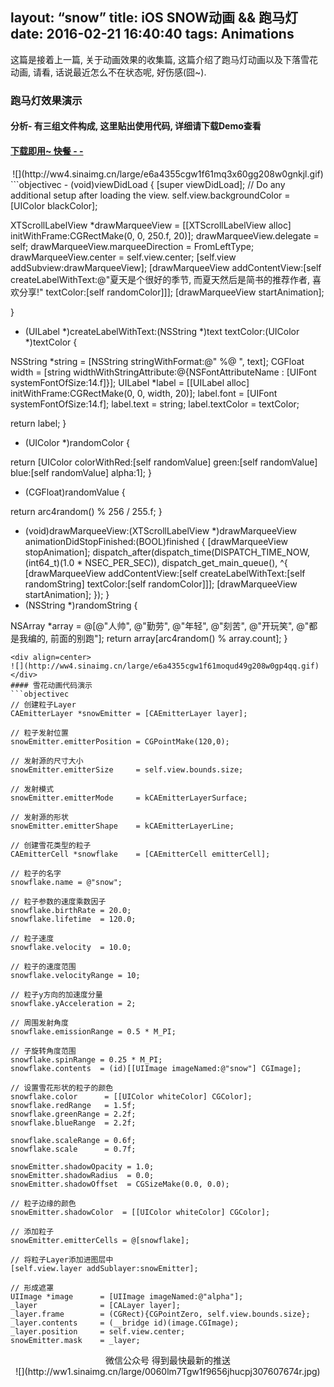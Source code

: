 layout: “snow”
title: iOS SNOW动画 && 跑马灯
date: 2016-02-21 16:40:40
tags: Animations
---
这篇是接着上一篇, 关于动画效果的收集篇, 这篇介绍了跑马灯动画以及下落雪花动画, 请看, 话说最近怎么不在状态呢, 好伤感(囧~).
<!--more-->

### 跑马灯效果演示
#### 分析- 有三组文件构成, 这里贴出使用代码, 详细请下载Demo查看
#### [下载即用~ 快餐 - -](https://github.com/Zhangjingwang1993/XTAnimations.git)
<div align=center>
![](http://ww4.sinaimg.cn/large/e6a4355cgw1f61mq3x60gg208w0gnkjl.gif)
</div>
```objectivec
- (void)viewDidLoad {
[super viewDidLoad];
// Do any additional setup after loading the view.
self.view.backgroundColor = [UIColor blackColor];

XTScrollLabelView *drawMarqueeView  = [[XTScrollLabelView alloc] initWithFrame:CGRectMake(0, 0, 250.f, 20)];
drawMarqueeView.delegate          = self;
drawMarqueeView.marqueeDirection  = FromLeftType;
drawMarqueeView.center            = self.view.center;
[self.view addSubview:drawMarqueeView];
[drawMarqueeView addContentView:[self createLabelWithText:@"夏天是个很好的季节, 而夏天然后是简书的推荐作者, 喜欢分享!"
textColor:[self randomColor]]];
[drawMarqueeView startAnimation];

}

- (UILabel *)createLabelWithText:(NSString *)text textColor:(UIColor *)textColor {

NSString *string = [NSString stringWithFormat:@" %@ ", text];
CGFloat width = [string widthWithStringAttribute:@{NSFontAttributeName : [UIFont systemFontOfSize:14.f]}];
UILabel  *label  = [[UILabel alloc] initWithFrame:CGRectMake(0, 0, width, 20)];
label.font       = [UIFont systemFontOfSize:14.f];
label.text       = string;
label.textColor  = textColor;

return label;
}
- (UIColor *)randomColor {

return [UIColor colorWithRed:[self randomValue] green:[self randomValue] blue:[self randomValue] alpha:1];
}
- (CGFloat)randomValue {

return arc4random() % 256 / 255.f;
}
- (void)drawMarqueeView:(XTScrollLabelView *)drawMarqueeView animationDidStopFinished:(BOOL)finished
{
[drawMarqueeView stopAnimation];
dispatch_after(dispatch_time(DISPATCH_TIME_NOW, (int64_t)(1.0 * NSEC_PER_SEC)), dispatch_get_main_queue(), ^{
[drawMarqueeView addContentView:[self createLabelWithText:[self randomString]
textColor:[self randomColor]]];
[drawMarqueeView startAnimation];
});
}
- (NSString *)randomString {

NSArray *array = @[@"人帅",
@"勤劳",
@"年轻",
@"刻苦",
@"开玩笑",
@"都是我编的, 前面的别跑"];
return array[arc4random() % array.count];
}

```
<div align=center>
![](http://ww4.sinaimg.cn/large/e6a4355cgw1f61moqud49g208w0gp4qq.gif)
</div>
#### 雪花动画代码演示
```objectivec
// 创建粒子Layer
CAEmitterLayer *snowEmitter = [CAEmitterLayer layer];

// 粒子发射位置
snowEmitter.emitterPosition = CGPointMake(120,0);

// 发射源的尺寸大小
snowEmitter.emitterSize     = self.view.bounds.size;

// 发射模式
snowEmitter.emitterMode     = kCAEmitterLayerSurface;

// 发射源的形状
snowEmitter.emitterShape    = kCAEmitterLayerLine;

// 创建雪花类型的粒子
CAEmitterCell *snowflake    = [CAEmitterCell emitterCell];

// 粒子的名字
snowflake.name = @"snow";

// 粒子参数的速度乘数因子
snowflake.birthRate = 20.0;
snowflake.lifetime  = 120.0;

// 粒子速度
snowflake.velocity  = 10.0;

// 粒子的速度范围
snowflake.velocityRange = 10;

// 粒子y方向的加速度分量
snowflake.yAcceleration = 2;

// 周围发射角度
snowflake.emissionRange = 0.5 * M_PI;

// 子旋转角度范围
snowflake.spinRange = 0.25 * M_PI;
snowflake.contents  = (id)[[UIImage imageNamed:@"snow"] CGImage];

// 设置雪花形状的粒子的颜色
snowflake.color      = [[UIColor whiteColor] CGColor];
snowflake.redRange   = 1.5f;
snowflake.greenRange = 2.2f;
snowflake.blueRange  = 2.2f;

snowflake.scaleRange = 0.6f;
snowflake.scale      = 0.7f;

snowEmitter.shadowOpacity = 1.0;
snowEmitter.shadowRadius  = 0.0;
snowEmitter.shadowOffset  = CGSizeMake(0.0, 0.0);

// 粒子边缘的颜色
snowEmitter.shadowColor  = [[UIColor whiteColor] CGColor];

// 添加粒子
snowEmitter.emitterCells = @[snowflake];

// 将粒子Layer添加进图层中
[self.view.layer addSublayer:snowEmitter];

// 形成遮罩
UIImage *image      = [UIImage imageNamed:@"alpha"];
_layer              = [CALayer layer];
_layer.frame        = (CGRect){CGPointZero, self.view.bounds.size};
_layer.contents     = (__bridge id)(image.CGImage);
_layer.position     = self.view.center;
snowEmitter.mask    = _layer;
```

<div align=center>
微信公众号 得到最快最新的推送
</div>

<div align=center>
![](http://ww1.sinaimg.cn/large/0060lm7Tgw1f9656jhucpj307607674r.jpg)
</div>
